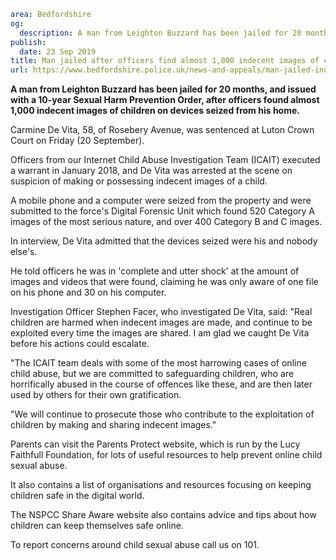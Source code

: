 ```yaml
area: Bedfordshire
og:
  description: A man from Leighton Buzzard has been jailed for 20 months, and issued with a 10-year Sexual Harm Prevention Order, after officers found almost 1,000 indecent images of children on devices seized from his home.
publish:
  date: 23 Sep 2019
title: Man jailed after officers find almost 1,000 indecent images of children on devices
url: https://www.bedfordshire.police.uk/news-and-appeals/man-jailed-indecent-images-sep2019
```

**A man from Leighton Buzzard has been jailed for 20 months, and issued with a 10-year Sexual Harm Prevention Order, after officers found almost 1,000 indecent images of children on devices seized from his home.**

Carmine De Vita, 58, of Rosebery Avenue, was sentenced at Luton Crown Court on Friday (20 September).

Officers from our Internet Child Abuse Investigation Team (ICAIT) executed a warrant in January 2018, and De Vita was arrested at the scene on suspicion of making or possessing indecent images of a child.

A mobile phone and a computer were seized from the property and were submitted to the force's Digital Forensic Unit which found 520 Category A images of the most serious nature, and over 400 Category B and C images.

In interview, De Vita admitted that the devices seized were his and nobody else's.

He told officers he was in 'complete and utter shock' at the amount of images and videos that were found, claiming he was only aware of one file on his phone and 30 on his computer.

Investigation Officer Stephen Facer, who investigated De Vita, said: "Real children are harmed when indecent images are made, and continue to be exploited every time the images are shared. I am glad we caught De Vita before his actions could escalate.

"The ICAIT team deals with some of the most harrowing cases of online child abuse, but we are committed to safeguarding children, who are horrifically abused in the course of offences like these, and are then later used by others for their own gratification.

"We will continue to prosecute those who contribute to the exploitation of children by making and sharing indecent images."

Parents can visit the Parents Protect website, which is run by the Lucy Faithfull Foundation, for lots of useful resources to help prevent online child sexual abuse.

It also contains a list of organisations and resources focusing on keeping children safe in the digital world.

The NSPCC Share Aware website also contains advice and tips about how children can keep themselves safe online.

To report concerns around child sexual abuse call us on 101.
